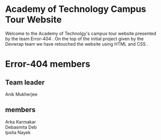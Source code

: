 # Academy of Technology Campus Tour Website

Welcome to the Academy of Technolgy's campus tour website presented by the team Error-404 . On the top of the initial project given by the Devwrap team we have retouched the website using HTML and CSS . 


# Error-404 members
## Team leader
Anik Mukherjee
## members
Arka Karmakar
<br>
Debasmita Deb
<br>
Ipsita Nayek




